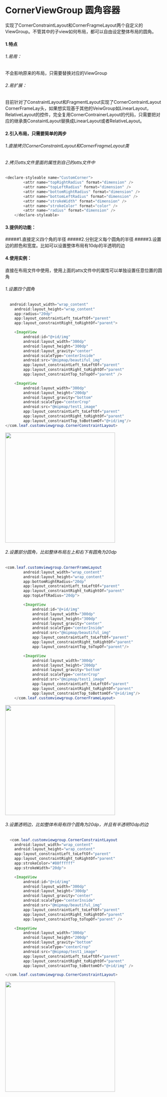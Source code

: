 # CornerViewGroup 圆角容器
实现了CornerConstraintLayout和CornerFragmeLayout两个自定义的ViewGroup。不管其中的子view如何布局，都可以自由设定整体布局的圆角。

#### 1.特点

###### 1.易用：
不会影响原来的布局，只需要替换对应的ViewGroup
###### 2.易扩展：
目前针对了ConstraintLayout和FragmentLayout实现了CornerContraintLayout CornerFrameLay头，如果想实现基于其他的VeiwGroup如LinearLayout，RelativeLayout的控件，完全复用CornerContrainerLayout的代码，只需要把对应的继承类ConstaintLayout替换成LinearLayout或者RelativeLayout。

#### 2.引入布局，只需要简单的两步

###### 1.直接拷贝CornerConstraintLayout和CornerFragmeLayout类
###### 2.拷贝atts文件里面的属性到自己的atts文件中
```java
<declare-styleable name="CustomCorner">
        <attr name="topRightRadius" format="dimension" />
        <attr name="topLeftRadius" format="dimension" />
        <attr name="bottomRightRadius" format="dimension" />
        <attr name="bottomLeftRadius" format="dimension" />
        <attr name="strokeWidth" format="dimension" />
        <attr name="strokeColor" format="color" />
        <attr name="radius" format="dimension" />
    </declare-styleable>
```

#### 3.提供的功能：
#####1.直接定义四个角的半径
#####2.分别定义每个圆角的半径
#####3.设置边的颜色和宽度。比如可以设置整体布局有10dp的半透明的边

#### 4.使用实例：
直接在布局文件中使用，使用上面的atts文件中的属性可以单独设置任意位置的圆角 

###### 1.设置四个圆角
```java
  android:layout_width="wrap_content"
    android:layout_height="wrap_content"
    app:radius="20dp"
    app:layout_constraintLeft_toLeftOf="parent"
    app:layout_constraintRight_toRightOf="parent">

    <ImageView
        android:id="@+id/img"
        android:layout_width="300dp"
        android:layout_height="300dp"
        android:layout_gravity="center"
        android:scaleType="centerInside"
        android:src="@mipmap/beautiful_img"
        app:layout_constraintLeft_toLeftOf="parent"
        app:layout_constraintRight_toRightOf="parent"
        app:layout_constraintTop_toTopOf="parent" />

    <ImageView
        android:layout_width="300dp"
        android:layout_height="200dp"
        android:layout_gravity="bottom"
        android:scaleType="centerCrop"
        android:src="@mipmap/test1_image"
        app:layout_constraintLeft_toLeftOf="parent"
        app:layout_constraintRight_toRightOf="parent"
        app:layout_constraintTop_toBottomOf="@+id/img"/>
</com.leaf.customviewgroup.CornerConstraintLayout>
```

<img src="https://github.com/redleaf2002/CornerViewGroup/blob/master/88a419bdc21a6db0a4985e031.jpg" width="350" />

######  2.设置部分圆角，比如整体布局左上和右下有圆角为20dp
```java
<com.leaf.customviewgroup.CornerFrameLayout
        android:layout_width="wrap_content"
        android:layout_height="wrap_content"
        app:bottomRightRadius="20dp"
        app:layout_constraintLeft_toLeftOf="parent"
        app:layout_constraintRight_toRightOf="parent"
        app:topLeftRadius="20dp">

        <ImageView
            android:id="@+id/img"
            android:layout_width="300dp"
            android:layout_height="300dp"
            android:layout_gravity="center"
            android:scaleType="centerInside"
            android:src="@mipmap/beautiful_img"
            app:layout_constraintLeft_toLeftOf="parent"
            app:layout_constraintRight_toRightOf="parent"
            app:layout_constraintTop_toTopOf="parent"/>

        <ImageView
            android:layout_width="300dp"
            android:layout_height="200dp"
            android:layout_gravity="bottom"
            android:scaleType="centerCrop"
            android:src="@mipmap/test1_image"
            app:layout_constraintLeft_toLeftOf="parent"
            app:layout_constraintRight_toRightOf="parent"
            app:layout_constraintTop_toBottomOf="@+id/img"/>
    </com.leaf.customviewgroup.CornerFrameLayout>
```
  <img src="https://github.com/redleaf2002/CornerViewGroup/blob/master/1ef68975d48e7940a25f5e2b3.jpg" width="350" />
  
  ######  3.设置透明边，比如整体布局有四个圆角为20dp，并且有半透明10dp的边
```java
  <com.leaf.customviewgroup.CornerConstraintLayout
    android:layout_width="wrap_content"
    android:layout_height="wrap_content"
    app:layout_constraintLeft_toLeftOf="parent"
    app:layout_constraintRight_toRightOf="parent"
    app:strokeColor="#80ffffff"
    app:strokeWidth="20dp">

    <ImageView
        android:id="@+id/img"
        android:layout_width="300dp"
        android:layout_height="300dp"
        android:layout_gravity="center"
        android:scaleType="centerInside"
        android:src="@mipmap/beautiful_img"
        app:layout_constraintLeft_toLeftOf="parent"
        app:layout_constraintRight_toRightOf="parent"
        app:layout_constraintTop_toTopOf="parent" />

    <ImageView
        android:layout_width="300dp"
        android:layout_height="200dp"
        android:layout_gravity="bottom"
        android:scaleType="centerCrop"
        android:src="@mipmap/test1_image"
        app:layout_constraintLeft_toLeftOf="parent"
        app:layout_constraintRight_toRightOf="parent"
        app:layout_constraintTop_toBottomOf="@+id/img" />

</com.leaf.customviewgroup.CornerConstraintLayout>
 ```
<img src="https://github.com/redleaf2002/CornerViewGroup/blob/master/19b86645d749f3f125a0639f4.jpg" width="350" />
